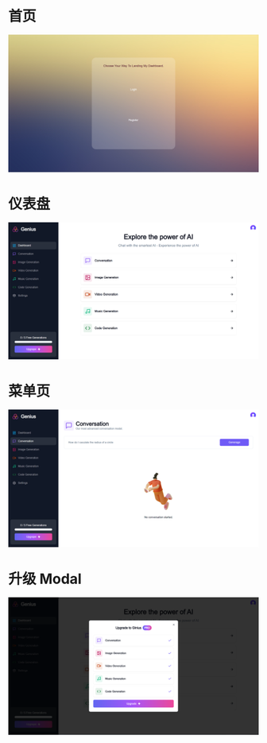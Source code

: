 # 首页

![home](.\UI-Demo\home.png)

# 仪表盘

![dashboard](.\UI-Demo\dashboard.png)

# 菜单页

![perNav](.\UI-Demo\perNav.png)

# 升级 Modal

![upgrade](.\UI-Demo\upgrade.png)
